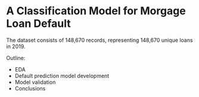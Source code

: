 # A Classification Model for Morgage Loan Default

The dataset consists of 148,670 records, representing 148,670 unique loans in 2019.

Outline:
- EDA
- Default prediction model development
- Model validation
- Conclusions
